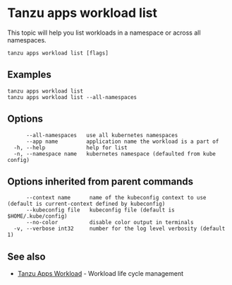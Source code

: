 # Tanzu apps workload list

This topic will help you list workloads in a namespace or across all namespaces.

```
tanzu apps workload list [flags]
```

## <a id="examples"></a>Examples

```
tanzu apps workload list
tanzu apps workload list --all-namespaces
```

## <a id="options"></a>Options

```
      --all-namespaces   use all kubernetes namespaces
      --app name         application name the workload is a part of
  -h, --help             help for list
  -n, --namespace name   kubernetes namespace (defaulted from kube config)
```

## <a id="options inherited from parent commands"></a>Options inherited from parent commands

```
      --context name      name of the kubeconfig context to use (default is current-context defined by kubeconfig)
      --kubeconfig file   kubeconfig file (default is $HOME/.kube/config)
      --no-color          disable color output in terminals
  -v, --verbose int32     number for the log level verbosity (default 1)
```

## <a id="see-also"></a> See also

* [Tanzu Apps Workload](tanzu_apps_workload.md) - Workload life cycle management
